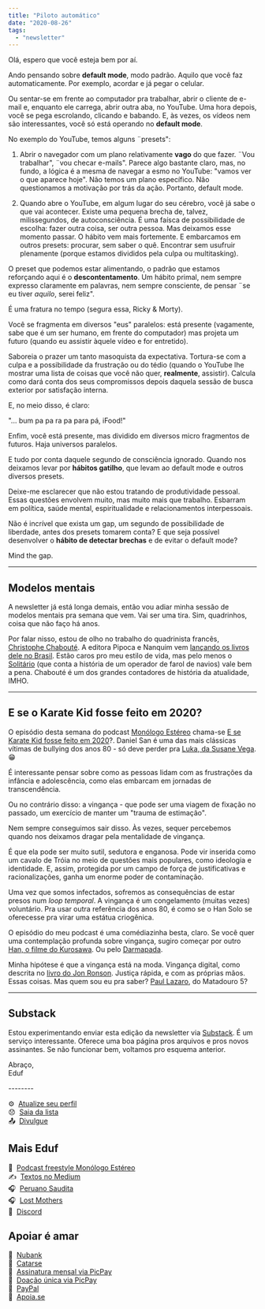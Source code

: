 ```yaml
---
title: "Piloto automático"
date: "2020-08-26"
tags: 
  - "newsletter"
---
```


Olá, espero que você esteja bem por aí.

Ando pensando sobre **default mode**, modo padrão. Aquilo que você faz automaticamente. Por exemplo, acordar e já pegar o celular.

Ou sentar-se em frente ao computador pra trabalhar, abrir o cliente de e-mail e, enquanto ele carrega, abrir outra aba, no YouTube. Uma hora depois, você se pega escrolando, clicando e babando. E, às vezes, os vídeos nem são interessantes, você só está operando no **default mode**.

No exemplo do YouTube, temos alguns ¨presets":

1. Abrir o navegador com um plano relativamente **vago** do que fazer. ¨Vou trabalhar", ¨vou checar e-mails". Parece algo bastante claro, mas, no fundo, a lógica é a mesma de navegar a esmo no YouTube: "vamos ver o que aparece hoje". Não temos um plano específico. Não questionamos a motivação por trás da ação. Portanto, default mode.
    
2. Quando abre o YouTube, em algum lugar do seu cérebro, você já sabe o que vai acontecer. Existe uma pequena brecha de, talvez, milissegundos, de autoconsciência. É uma faísca de possibilidade de escolha: fazer outra coisa, ser outra pessoa. Mas deixamos esse momento passar. O hábito vem mais fortemente. E embarcamos em outros presets: procurar, sem saber o quê. Encontrar sem usufruir plenamente (porque estamos divididos pela culpa ou multitasking).
    

O preset que podemos estar alimentando, o padrão que estamos reforçando aqui é o **descontentamento**. Um hábito primal, nem sempre expresso claramente em palavras, nem sempre consciente, de pensar ¨se eu tiver _aquilo_, serei feliz".

É uma fratura no tempo (segura essa, Ricky & Morty).

Você se fragmenta em diversos "eus" paralelos: está presente (vagamente, sabe que é um ser humano, em frente do computador) mas projeta um futuro (quando eu assistir àquele vídeo e for entretido).

Saboreia o prazer um tanto masoquista da expectativa. Tortura-se com a culpa e a possibilidade da frustração ou do tédio (quando o YouTube lhe mostrar uma lista de coisas que você não quer, **realmente**, assistir). Calcula como dará conta dos seus compromissos depois daquela sessão de busca exterior por satisfação interna.

E, no meio disso, é claro:

"... bum pa pa ra pa para pá, iFood!"

Enfim, você está presente, mas dividido em diversos micro fragmentos de futuros. Haja universos paralelos.

E tudo por conta daquele segundo de consciência ignorado. Quando nos deixamos levar por **hábitos gatilho**, que levam ao default mode e outros diversos presets.

Deixe-me esclarecer que não estou tratando de produtividade pessoal. Essas questões envolvem muito, mas muito mais que trabalho. Esbarram em política, saúde mental, espiritualidade e relacionamentos interpessoais.

Não é incrível que exista um gap, um segundo de possibilidade de liberdade, antes dos presets tomarem conta? E que seja possível desenvolver o **hábito de detectar brechas** e de evitar o default mode?

Mind the gap.

* * *

## Modelos mentais

A newsletter já está longa demais, então vou adiar minha sessão de modelos mentais pra semana que vem. Vai ser uma tira. Sim, quadrinhos, coisa que não faço há anos.

Por falar nisso, estou de olho no trabalho do quadrinista francês, [Christophe Chabouté](https://en.wikipedia.org/wiki/Christophe_Chabout%C3%A9). A editora Pipoca e Nanquim vem [lançando os livros dele no Brasil](https://www.amazon.com.br/Pipoca-e-Nanquim-Christophe-Chabout%C3%A9-Livros/s?rh=n%3A17202675011%2Cp_lbr_books_authors_browse-bin%3AChristophe+Chabout%C3%A9). Estão caros pro meu estilo de vida, mas pelo menos o [Solitário](https://www.amazon.com.br/Solit%C3%A1rio-Exclusivo-Amazon-Christophe-Chabout%C3%A9/dp/8593695280/ref=sr_1_3?dchild=1&qid=1598451974&refinements=p_lbr_books_authors_browse-bin%3AChristophe+Chabout%C3%A9&s=books&sr=1-3) (que conta a história de um operador de farol de navios) vale bem a pena. Chabouté é um dos grandes contadores de história da atualidade, IMHO.

* * *

## E se o Karate Kid fosse feito em 2020?

O episódio desta semana do podcast [Monólogo Estéreo](https://anchor.fm/MonoEstéreo) chama-se [E se Karate Kid fosse feito em 2020](https://anchor.fm/MonoEstéreo/episodes/E-se-Karate-Kid-acontecesse-em-2020-eii4en)?. Daniel San é uma das mais clássicas vítimas de bullying dos anos 80 - só deve perder pra [Luka, da Susane Vega](https://www.youtube.com/watch?v=VZt7J0iaUD0). 😁

É interessante pensar sobre como as pessoas lidam com as frustrações da infância e adolescência, como elas embarcam em jornadas de transcendência.

Ou no contrário disso: a vingança - que pode ser uma viagem de fixação no passado, um exercício de manter um "trauma de estimação".

Nem sempre conseguimos sair disso. Às vezes, sequer percebemos quando nos deixamos dragar pela mentalidade de vingança.

É que ela pode ser muito sutil, sedutora e enganosa. Pode vir inserida como um cavalo de Tróia no meio de questões mais populares, como ideologia e identidade. E, assim, protegida por um campo de força de justificativas e racionalizações, ganha um enorme poder de contaminação.

Uma vez que somos infectados, sofremos as consequências de estar presos num _loop temporal_. A vingança é um congelamento (muitas vezes) voluntário. Pra usar outra referência dos anos 80, é como se o Han Solo se oferecesse pra virar uma estátua criogênica.

O episódio do meu podcast é uma comédiazinha besta, claro. Se você quer uma contemplação profunda sobre vingança, sugiro começar por outro [Han, o filme do Kurosawa](https://en.wikipedia.org/wiki/Ran_(film)). Ou pelo [Darmapada](https://www.tipitaka.net/tipitaka/dhp/verseload.php?verse=291).

Minha hipótese é que a vingança está na moda. Vingança digital, como descrita no [livro do Jon Ronson](https://en.wikipedia.org/wiki/So_You%27ve_Been_Publicly_Shamed). Justiça rápida, e com as próprias mãos. Essas coisas. Mas quem sou eu pra saber? [Paul Lazaro](https://en.wikipedia.org/wiki/Slaughterhouse-Five), do Matadouro 5?

* * *

## Substack

Estou experimentando enviar esta edição da newsletter via [Substack](https://substack.com/). É um serviço interessante. Oferece uma boa página pros arquivos e pros novos assinantes. Se não funcionar bem, voltamos pro esquema anterior.

Abraço‚  
Eduf  
  
\-------- 
  
⚙️  [Atualize seu perfil](*|UPDATE_PROFILE|*)  
😞  [Saia da lista](*|UNSUB|*)  
📤  [Divulgue](https://caosordenado.us5.list-manage.com/subscribe?u=54a934b9aa7d008b9bb575d47&id=6f4f7427e5)

## Mais Eduf

🎤  [Podcast freestyle Monólogo Estéreo](https://anchor.fm/MonoEstéreo)  
✍️  [Textos no Medium](http://medium.com/@eduf)  
🎧  [Peruano Saudita](https://soundcloud.com/eduf/sets/peruano-saudita-hom-nimo)  
🎧  [Lost Mothers](https://soundcloud.com/eduf/sets/lost-mothers)  
💬  [Discord](https://discord.gg/w7nUWN7)

## Apoiar é amar

🤝  [Nubank](https://nubank.com.br/pagar/1ezff9/Zqnh6gcXu8)  
🤝  [Catarse](https://www.catarse.me/eduf)  
🤝  [Assinatura mensal via PicPay](https://picpay.me/edufeduf)  
🤝  [Doação única via PicPay](https://picpay.me/eduardo.fernandes.silva29)  
🤝  [PayPal](https://www.paypal.com/cgi-bin/webscr?cmd=_s-xclick&hosted_button_id=V754DZ6ZKC4PU&source=url)  
🤝  [Apoia.se](http://apoia.se/eduf)
